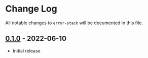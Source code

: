 # Change Log

All notable changes to `error-stack` will be documented in this file.

## [0.1.0](https://github.com/hashintel/hash/tree/d14efbc38559fc38d36e03ebdd499b44cb80c668/packages/libs/error-stack) - 2022-06-10

- Initial release

